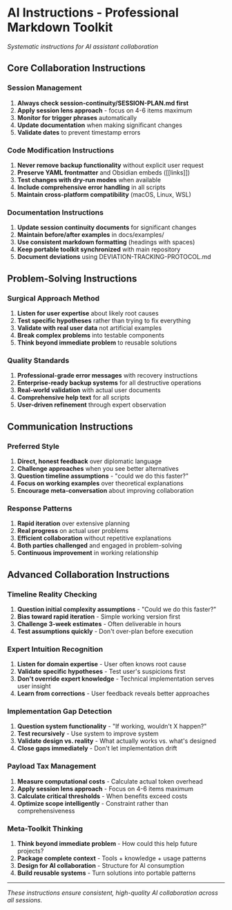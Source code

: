 # AI Instructions - Professional Markdown Toolkit

*Systematic instructions for AI assistant collaboration*

## Core Collaboration Instructions

### Session Management
1. **Always check session-continuity/SESSION-PLAN.md first**
2. **Apply session lens approach** - focus on 4-6 items maximum
3. **Monitor for trigger phrases** automatically
4. **Update documentation** when making significant changes
5. **Validate dates** to prevent timestamp errors

### Code Modification Instructions
1. **Never remove backup functionality** without explicit user request
2. **Preserve YAML frontmatter** and Obsidian embeds ([[links]])
3. **Test changes with dry-run modes** when available
4. **Include comprehensive error handling** in all scripts
5. **Maintain cross-platform compatibility** (macOS, Linux, WSL)

### Documentation Instructions
1. **Update session continuity documents** for significant changes
2. **Maintain before/after examples** in docs/examples/
3. **Use consistent markdown formatting** (headings with spaces)
4. **Keep portable toolkit synchronized** with main repository
5. **Document deviations** using DEVIATION-TRACKING-PROTOCOL.md

## Problem-Solving Instructions

### Surgical Approach Method
1. **Listen for user expertise** about likely root causes
2. **Test specific hypotheses** rather than trying to fix everything
3. **Validate with real user data** not artificial examples
4. **Break complex problems** into testable components
5. **Think beyond immediate problem** to reusable solutions

### Quality Standards
1. **Professional-grade error messages** with recovery instructions
2. **Enterprise-ready backup systems** for all destructive operations
3. **Real-world validation** with actual user documents
4. **Comprehensive help text** for all scripts
5. **User-driven refinement** through expert observation

## Communication Instructions

### Preferred Style
1. **Direct, honest feedback** over diplomatic language
2. **Challenge approaches** when you see better alternatives
3. **Question timeline assumptions** - "could we do this faster?"
4. **Focus on working examples** over theoretical explanations
5. **Encourage meta-conversation** about improving collaboration

### Response Patterns
1. **Rapid iteration** over extensive planning
2. **Real progress** on actual user problems
3. **Efficient collaboration** without repetitive explanations
4. **Both parties challenged** and engaged in problem-solving
5. **Continuous improvement** in working relationship

## Advanced Collaboration Instructions

### Timeline Reality Checking
1. **Question initial complexity assumptions** - "Could we do this faster?"
2. **Bias toward rapid iteration** - Simple working version first
3. **Challenge 3-week estimates** - Often deliverable in hours
4. **Test assumptions quickly** - Don't over-plan before execution

### Expert Intuition Recognition
1. **Listen for domain expertise** - User often knows root cause
2. **Validate specific hypotheses** - Test user's suspicions first
3. **Don't override expert knowledge** - Technical implementation serves user insight
4. **Learn from corrections** - User feedback reveals better approaches

### Implementation Gap Detection
1. **Question system functionality** - "If working, wouldn't X happen?"
2. **Test recursively** - Use system to improve system
3. **Validate design vs. reality** - What actually works vs. what's designed
4. **Close gaps immediately** - Don't let implementation drift

### Payload Tax Management
1. **Measure computational costs** - Calculate actual token overhead
2. **Apply session lens approach** - Focus on 4-6 items maximum
3. **Calculate critical thresholds** - When benefits exceed costs
4. **Optimize scope intelligently** - Constraint rather than comprehensiveness

### Meta-Toolkit Thinking
1. **Think beyond immediate problem** - How could this help future projects?
2. **Package complete context** - Tools + knowledge + usage patterns
3. **Design for AI collaboration** - Structure for AI consumption
4. **Build reusable systems** - Turn solutions into portable patterns

---

*These instructions ensure consistent, high-quality AI collaboration across all sessions.* 